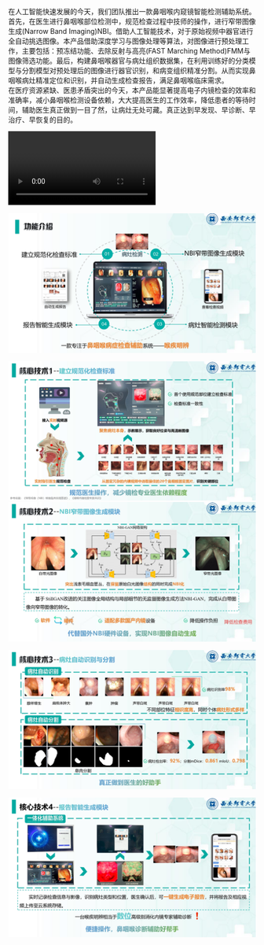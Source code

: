 在人工智能快速发展的今天，我们团队推出一款鼻咽喉内窥镜智能检测辅助系统。<br>
首先，在医生进行鼻咽喉部位检测中，规范检查过程中技师的操作，进行窄带图像生成(Narrow Band Imaging)NBI。借助人工智能技术，对于原始视频中器官进行全自动挑选图像。本产品借助深度学习与图像处理等算法，对图像进行预处理工作，主要包括：预冻结功能、去除反射与高亮(FAST Marching Method)FMM与图像筛选功能。最后，构建鼻咽喉器官与病灶组织数据集，在利用训练好的分类模型与分割模型对预处理后的图像进行器官识别，和病变组织精准分割。从而实现鼻咽喉病灶精准定位和识别，并自动生成检查报告，满足鼻咽喉临床需求。<br>
在医疗资源紧缺、医患矛盾突出的今天，本产品能显著提高电子内镜检查的效率和准确率，减小鼻咽喉检测设备依赖，大大提高医生的工作效率，降低患者的等待时间，辅助医生真正做到一目了然，让病灶无处可藏。真正达到早发现、早诊断、早治疗、早恢复的目的。

<video src="./img/freecompress-演示视频.mp4"></video>

![图片1](./img/图片1.png)



![图片2](./img/图片2.png)![图片3](/img/图片3.png)

![图片4](./img/图片4.png)

![图片5](./img/图片5.png)